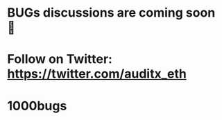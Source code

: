 # BUGs discussions are coming soon 🚀

# Follow on Twitter: https://twitter.com/auditx_eth

# 1000bugs
